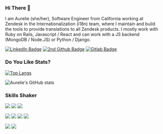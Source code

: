 ### Hi There 👋

I am Aurelie (she/her), Software Engineer from California working at Zendesk in the Internationalization (i18n) team, where I maintain and build the tools to provide translations to all Zendesk products. I mostly work with Ruby on Rails, Javascript / React and can work with a JS backend (MongoDB / Node.JS) or Python / Django.


[![LinkedIn Badge](https://img.shields.io/badge/LinkedIn-Profile-informational?style=flat&logo=linkedin&logoColor=white&color=4AB197)](https://www.linkedin.com/in/aurelieverrot)
[![2nd Github Badge](https://img.shields.io/badge/Github-2ndProfile-informational?style=flat&logo=github&logoColor=white&color=4AB197)](https://github.com/aurelie-verrot)
[![Gitlab Badge](https://img.shields.io/badge/Gitlab-Profile-informational?style=flat&logo=gitlab&logoColor=white&color=4AB197)](https://gitlab.com/aurelieverrot)


### Do You Like Stats?

[![Top Langs](https://github-readme-stats.vercel.app/api/top-langs/?username=aurelieverrot&layout=compact&theme=dracula)](https://github.com/aurelieverrot)

![Aurelie's GitHub stats](https://github-readme-stats.vercel.app/api?username=aurelieverrot&show_icons=true&theme=dracula)


### Skills Shaker
![](https://img.shields.io/badge/Code-Ruby_on_Rails-informational?style=flat&logo=Ruby-On-Rails&logoColor=white&color=4AB197)
![](https://img.shields.io/badge/Code-PostgreSQL-informational?style=flat&logo=PostgreSQL&logoColor=white&color=4AB197)
![](https://img.shields.io/badge/Code-RSpec-informational?style=flat&logo=RSpec&logoColor=white&color=4AB197)

![](https://img.shields.io/badge/Code-JavaScript-informational?style=flat&logo=JavaScript&logoColor=white&color=4AB197)
![](https://img.shields.io/badge/Code-React-informational?style=flat&logo=react&logoColor=white&color=4AB197)
![](https://img.shields.io/badge/Code-MongoDB-informational?style=flat&logo=MongoDB&logoColor=white&color=4AB197)
![](https://img.shields.io/badge/Code-NodeJS-informational?style=flat&logo=node-dot-js&logoColor=white&color=4AB197)

![](https://img.shields.io/badge/Code-Python-informational?style=flat&logo=Python&logoColor=white&color=4AB197)
![](https://img.shields.io/badge/Code-Django-informational?style=flat&logo=Django&logoColor=white&color=4AB197)

